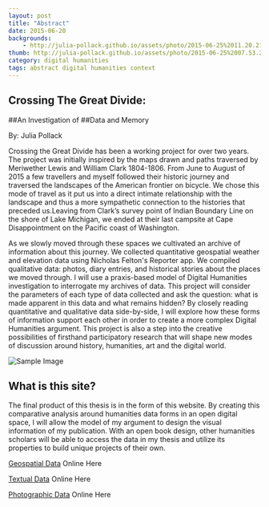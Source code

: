 ```yaml
---
layout: post
title: "Abstract"
date: 2015-06-20
backgrounds:
    - http://julia-pollack.github.io/assets/photo/2015-06-25%2011.20.21.jpg
thumb: http://julia-pollack.github.io/assets/photo/2015-06-25%2007.53.28-1.jpg
category: digital humanities
tags: abstract digital humanities context
---
```

## Crossing The Great Divide: 
##An Investigation of 
##Data and Memory

By: Julia Pollack

Crossing the Great Divide has been a working project for over two years. The project was initially inspired by the maps drawn and paths traversed by Meriwether Lewis and William Clark 1804-1806. From June to August of 2015 a few travellers and myself followed their historic journey and traversed the landscapes of the American frontier on bicycle. We chose this mode of travel as it put us into a direct intimate relationship with the landscape and thus a more sympathetic connection to the histories that preceded us.Leaving from Clark’s survey point of Indian Boundary Line on the shore of Lake Michigan, we ended at their last campsite at Cape Disappointment on the Pacific coast of Washington. 

As we slowly moved through these spaces we cultivated an archive of information about this journey. We collected quantitative geospatial weather and elevation data using Nicholas Felton's Reporter app. We compiled qualitative data: photos, diary entries, and historical stories about the places we moved through. I will use a praxis-based model of Digital Humanities investigation to interrogate my archives of data. This project will consider the parameters of each type of data collected and ask the question: what is made apparent in this data and what remains hidden? By closely reading quantitative and qualitative data side-by-side, I will explore how these forms of information support each other in order to create a more complex Digital Humanities argument. This project is also a step into the creative possibilities of firsthand participatory research that will shape new modes of discussion around history, humanities, art and the digital world. 

    
![Sample Image](http://julia-pollack.github.io/assets/photo/2015-08-18%2014.29.47.jpg)

## What is this site?
The final product of this thesis is in the form of this website. By creating this comparative analysis around humanities data forms in an open digital space, I will allow the model of my argument to design the visual information of my publication. With an open book design, other humanities scholars will be able to access the data in my thesis and utilize its properties to build unique projects of their own.

<a href="https://github.com/julia-pollack/julia-pollack.github.io/tree/master/assets/geospacial/reporter_app">Geospatial Data</a> Online Here

<a href="https://github.com/julia-pollack/julia-pollack.github.io/blob/master/assets/journal/journals.txt">Textual Data</a> Online Here

<a href="https://github.com/julia-pollack/julia-pollack.github.io/tree/master/assets/photo">Photographic Data</a> Online Here
